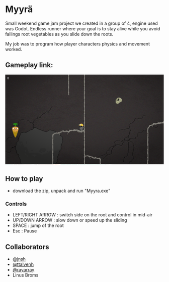 # Myyrä
Small weekend game jam project we created in a group of 4, engine used was Godot. Endless runner where your goal is to stay alive while you avoid fallings root vegetables as you slide down the roots.

My job was to program how player characters physics and movement worked.

## Gameplay link:
 
[![Video Thumbnail](https://github.com/TTalvenH/project_thumbnails/blob/master/Myyra.png?raw=true)](https://youtu.be/8Tf_qLrW5jM)



## How to play

- download the zip, unpack and run "Myyra.exe"

### Controls

- LEFT/RIGHT ARROW : switch side on the root and control in mid-air
- UP/DOWN ARROW    : slow down or speed up the sliding
- SPACE            : jump of the root
- Esc              : Pause

## Collaborators

- [@jnsh](https://github.com/jnsh) 
- [@ttalvenh](https://www.github.com/ttalvenh)
- [@rayarray](https://github.com/rayarray)
- Linus Broms


